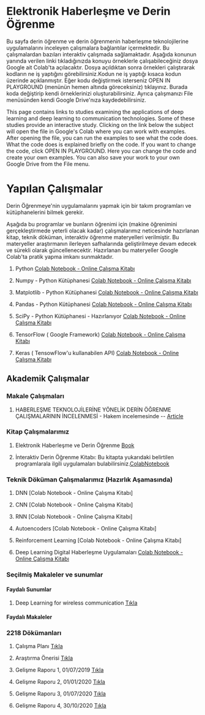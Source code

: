 # Elektronik Haberleşme ve Derin Öğrenme

Bu sayfa derin öğrenme ve derin öğrenmenin haberleşme teknolojilerine uygulamalarını inceleyen çalışmalara bağlantılar içermektedir.
Bu çalışmalardan bazıları interaktiv çalışmada sağlamaktadır. Aşağıda konunun yanında verilen linki tıkladığınızda konuyu örneklerle çalışabileceğiniz dosya Google ait Colab'ta açılacaktır. Dosya açıldıktan sonra örnekleri çalıştırarak kodların ne iş yaptığını görebilirsiniz.Kodun ne iş yaptığı kısaca kodun üzerinde açıklanmıştır. Eğer kodu değiştirmek isterseniz OPEN IN PLAYGROUND (menünün hemen altında göreceksiniz) tıklayınız. Burada koda değiştirip kendi örneklerinizi oluşturabilirsiniz. Ayrıca çalışmanızı File menüsünden kendi Google Drive'nıza kaydedebilirsiniz.

This page contains links to studies examining the applications of deep learning and deep learning to communication technologies.
Some of these studies provide an interactive study. Clicking on the link below the subject will open the file in Google's Colab where you can work with examples. After opening the file, you can run the examples to see what the code does. What the code does is explained briefly on the code. If you want to change the code, click OPEN IN PLAYGROUND. Here you can change the code and create your own examples. You can also save your work to your own Google Drive from the File menu.


# Yapılan Çalışmalar
Derin Öğrenmeye'nin uygulamalarını yapmak için bir takım programları ve kütüphanelerini bilmek gerekir.

Aşağıda bu programlar ve bunların öğrenimi için (makine öğrenimini gerçekleştirmede yeterli olacak kadar) çalışmalarımız neticesinde hazırlanan kitap, teknik döküman, interaktiv öğrenme materyelleri verilmiştir. Bu materyeller araştırmanın ilerleyen safhalarında geliştirilmeye devam edecek ve sürekli olarak güncellenecektir. Hazırlanan bu materyeller Google Colab'ta pratik yapma imkanı sunmaktadır. 

1. Python 
[Colab Notebook - Online Çalışma Kitabı](https://colab.research.google.com/drive/1CHwcnz9t5vfEYB9a9XiIdOs4gEOlAp-Y)

2. Numpy - Python Kütüphanesi 
[Colab Notebook - Online Çalışma Kitabı](https://colab.research.google.com/drive/12lglhecoXXNxDAv264Cnj2BM9CSf6FP-)

3. Matplotlib - Python Kütüphanesi [Colab Notebook - Online Çalışma Kitabı](https://colab.research.google.com/drive/1Lnwci8vQCNthIoLQxsWhYeKe3wzNkwso)

4. Pandas - Python Kütüphanesi [Colab Notebook - Online Çalışma Kitabı](https://colab.research.google.com/drive/1Ry11YCqWwTjBsN7wtCT-sU_dCQ7S0DZY)

5. SciPy - Python Kütüphanesi - Hazırlanıyor  [Colab Notebook - Online Çalışma Kitabı](https://drive.google.com/open?id=1zAEtaWjuX8ygzHX05Qa4aUlV9nALnVnh)

6. TensorFlow ( Google Framework)
[Colab Notebook - Online Çalışma Kitabı](https://colab.research.google.com/drive/1SkCuLOHaeT78rUv38zcrkEYZbbA8l3Cz)

7. Keras ( TensowFlow'u kullanabilen API) 
[Colab Notebook - Online Çalışma Kitabı](https://colab.research.google.com/drive/1JP2WwzqPqpEi662iYfrqpM_0qjBqkFrp)

## Akademik Çalışmalar

### Makale Çalışmaları

1. HABERLEŞME TEKNOLOJİLERİNE YÖNELİK DERİN ÖĞRENME ÇALIŞMALARININ İNCELENMESİ - Hakem incelemesinde -- 
[Article](https://drive.google.com/file/d/1btsDU0Me_ohimliONNKhaOTTfrFZa4wm/view?usp=sharing)

### Kitap Çalışmalarımız

1. Elektronik Haberleşme ve Derin Öğrenme [Book](https://drive.google.com/file/d/1qE1XYyPP-ZgtGJ4cXpRzGTsqdTZ41xoh/view?usp=sharing)

2. İnteraktiv Derin Öğrenme Kitabı: Bu kitapta yukarıdaki belirtilen programlarala ilgili uygulamaları bulabilirsiniz.[ColabNotebook](https://colab.research.google.com/drive/1nXA6imGNoB_W_jptGiVCHJxqCA3Z1X2N)

### Teknik Döküman Çalışmalarımız (Hazırlık Aşamasında)

1. DNN [Colab Notebook - Online Çalışma Kitabı]

2. CNN [Colab Notebook - Online Çalışma Kitabı]

3. RNN [Colab Notebook - Online Çalışma Kitabı]

4. Autoencoders [Colab Notebook - Online Çalışma Kitabı]

5. Reinforcement Learning [Colab Notebook - Online Çalışma Kitabı]

6. Deep Learning Digital Haberleşme Uygulamaları
[Colab Notebook - Online Çalışma Kitabı](https://colab.research.google.com/drive/1vQWvKV5guucpdX1vPQvgEd1ia6-aII5z)
### Seçilmiş Makaleler ve sunumlar
#### Faydalı Sunumlar

1. Deep Learning for wireless communication [Tıkla](https://www.dropbox.com/s/nfppqkg7957lvsr/tut01_dl_com.pdf?dl=0)

#### Faydalı Makaleler

### 2218 Dökümanları

1. Çalışma Planı [Tıkla](https://www.dropbox.com/s/6tht7au2r8fq3dp/2218_calisma_plani.pdf?dl=0)

2. Araştırma Önerisi [Tıkla](https://www.dropbox.com/s/881sczubphed8ch/arastirma_onerisi_formu_V2.pdf?dl=0)

3. Gelişme Raporu 1, 01/07/2019 
[Tıkla](https://www.dropbox.com/s/ujpxjt2r61bvz3g/1.Rapor-2218-gelisme_raporu_formu_2106%20-DueTo_01_07_2019.pdf?dl=0)

4. Gelişme Raporu 2, 01/01/2020 
[Tıkla](https://www.dropbox.com/s/zalwlpssppu8l2q/2.Rapor-2218-gelisme_raporu_formu_2016%20-DueTo_01_01_2020.doc?dl=0)

5. Gelişme Raporu 3, 01/07/2020 
[Tıkla](https://www.dropbox.com/s/og6m05e5sll4pao/3.Rapor-2218-gelisme_raporu_formu_2016%20-DueTo_01_07_2020.doc?dl=0)

6. Gelişme Raporu 4, 30/10/2020 
[Tıkla](https://www.dropbox.com/s/odtypzrbcpukf23/4.Rapor-2218-sonucraporu_formu_2016-%20%20%20%20%20Due_To_30_10_2020.doc?dl=0)
